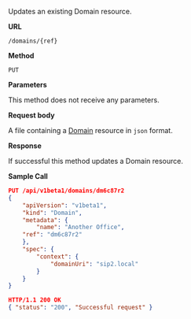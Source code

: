 Updates an existing Domain resource.

**URL**

`/domains/{ref}`

**Method**

`PUT`

**Parameters**

This method does not receive any parameters.

**Request body**

A file containing a [Domain](/docs/configuration/domains) resource in `json` format.

**Response**

If successful this method updates a Domain resource.

**Sample Call**

```json
PUT /api/v1beta1/domains/dm6c87r2
{
	"apiVersion": "v1beta1",
	"kind": "Domain",
	"metadata": {
		"name": "Another Office",
    "ref": "dm6c87r2"
	},
	"spec": {
		"context": {
			"domainUri": "sip2.local"
		}
	}
}

HTTP/1.1 200 OK
{ "status": "200", "Successful request" }
```
